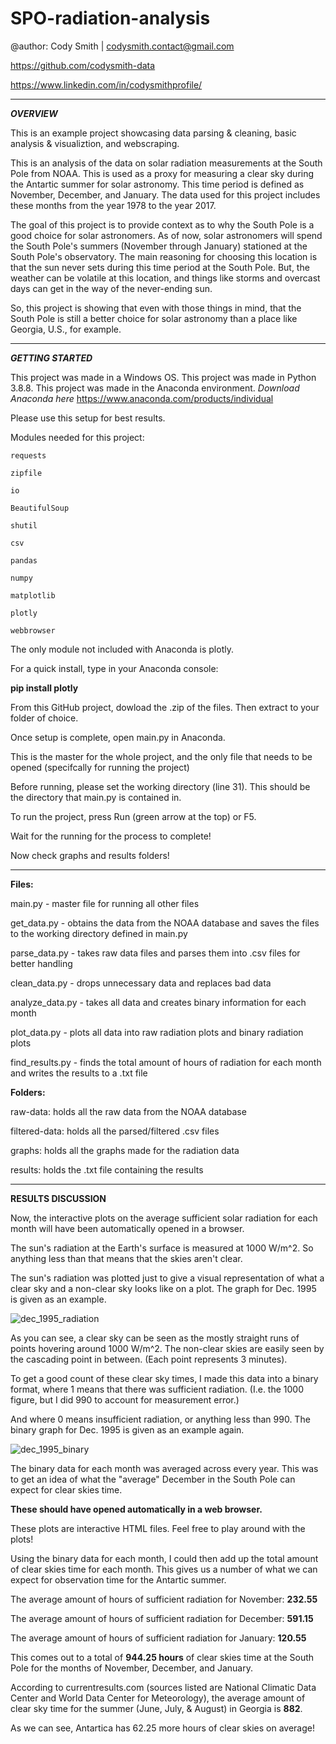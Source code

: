 # SPO-radiation-analysis

@author: Cody Smith | codysmith.contact@gmail.com

https://github.com/codysmith-data

https://www.linkedin.com/in/codysmithprofile/

------------------------
***OVERVIEW***

This is an example project showcasing data parsing & cleaning, basic analysis & visualiztion, and webscraping.

This is an analysis of the data on solar radiation measurements at the South Pole from NOAA.
This is used as a proxy for measuring a clear sky during the Antartic summer for solar astronomy.
This time period is defined as November, December, and January.
The data used for this project includes these months from the year 1978 to the year 2017.

The goal of this project is to provide context as to why the South Pole is a good choice for solar astronomers. As of now, solar astronomers
will spend the South Pole's summers (November through January) stationed at the South Pole's observatory. The main reasoning for choosing this
location is that the sun never sets during this time period at the South Pole. But, the weather can be volatile at this location, and things like
storms and overcast days can get in the way of the never-ending sun.

So, this project is showing that even with those things in mind, that the South Pole is still a better choice for solar astronomy than a place like
Georgia, U.S., for example.

------------------------
***GETTING STARTED***

This project was made in a Windows OS.
This project was made in Python 3.8.8.
This project was made in the Anaconda environment.
*Download Anaconda here*
https://www.anaconda.com/products/individual

Please use this setup for best results.

Modules needed for this project:

	requests

	zipfile

	io

	BeautifulSoup

	shutil

	csv

	pandas

	numpy

	matplotlib

	plotly

	webbrowser

The only module not included with Anaconda is plotly.

For a quick install, type in your Anaconda console:

**pip install plotly**

From this GitHub project, dowload the .zip of the files. Then extract to your folder of choice.

Once setup is complete, open main.py in Anaconda.

This is the master for the whole project, and the only file that needs to be opened (specifcally for running the project)

Before running, please set the working directory (line 31). This should be the directory that main.py is contained in.

To run the project, press Run (green arrow at the top) or F5.

Wait for the running for the process to complete!

Now check graphs and results folders!

------------------------
**Files:**

main.py - master file for running all other files

get_data.py - obtains the data from the NOAA database and saves the files to the working directory defined in main.py

parse_data.py - takes raw data files and parses them into .csv files for better handling

clean_data.py - drops unnecessary data and replaces bad data

analyze_data.py - takes all data and creates binary information for each month

plot_data.py - plots all data into raw radiation plots and binary radiation plots

find_results.py - finds the total amount of hours of radiation for each month and writes the results to a .txt file

**Folders:**

raw-data: holds all the raw data from the NOAA database

filtered-data: holds all the parsed/filtered .csv files

graphs: holds all the graphs made for the radiation data

results: holds the .txt file containing the results

------------------------
**RESULTS DISCUSSION**

Now, the interactive plots on the average sufficient solar radiation for each month will have been automatically opened in a browser.

The sun's radiation at the Earth's surface is measured at 1000 W/m^2.
So anything less than that means that the skies aren't clear.

The sun's radiation was plotted just to give a visual representation of what a clear sky and a non-clear sky looks like on a plot.
The graph for Dec. 1995 is given as an example.

![dec_1995_radiation](https://user-images.githubusercontent.com/58944210/146716914-785f1d91-7ebe-4b23-a210-225a000524f2.png)

As you can see, a clear sky can be seen as the mostly straight runs of points hovering around 1000 W/m^2. The non-clear skies are easily seen by the cascading point in between.
(Each point represents 3 minutes).

To get a good count of these clear sky times, I made this data into a binary format, where 1 means that there was sufficient radiation. 
(I.e. the 1000 figure, but I did 990 to account for measurement error.)

And where 0 means insufficient radiation, or anything less than 990.
The binary graph for Dec. 1995 is given as an example again.

![dec_1995_binary](https://user-images.githubusercontent.com/58944210/146717462-ed629d5b-f858-47f5-a33f-4081a7739c13.png)

The binary data for each month was averaged across every year. This was to get an idea of what the "average" December in the South Pole can expect for clear skies time.

**These should have opened automatically in a web browser.**

These plots are interactive HTML files. Feel free to play around with the plots!

Using the binary data for each month, I could then add up the total amount of clear skies time for each month.
This gives us a number of what we can expect for observation time for the Antartic summer.

The average amount of hours of sufficient radiation for November: **232.55**

The average amount of hours of sufficient radiation for December: **591.15**

The average amount of hours of sufficient radiation for January: **120.55**

This comes out to a total of **944.25 hours** of clear skies time at the South Pole for the months of November, December, and January.

According to currentresults.com (sources listed are National Climatic Data Center and World Data Center for Meteorology), the average
amount of clear sky time for the summer (June, July, & August) in Georgia is **882**.

As we can see, Antartica has 62.25 more hours of clear skies on average!
